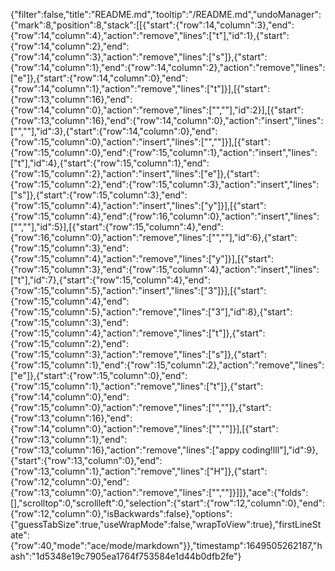 {"filter":false,"title":"README.md","tooltip":"/README.md","undoManager":{"mark":8,"position":8,"stack":[[{"start":{"row":14,"column":3},"end":{"row":14,"column":4},"action":"remove","lines":["t"],"id":1},{"start":{"row":14,"column":2},"end":{"row":14,"column":3},"action":"remove","lines":["s"]},{"start":{"row":14,"column":1},"end":{"row":14,"column":2},"action":"remove","lines":["e"]},{"start":{"row":14,"column":0},"end":{"row":14,"column":1},"action":"remove","lines":["t"]}],[{"start":{"row":13,"column":16},"end":{"row":14,"column":0},"action":"remove","lines":["",""],"id":2}],[{"start":{"row":13,"column":16},"end":{"row":14,"column":0},"action":"insert","lines":["",""],"id":3},{"start":{"row":14,"column":0},"end":{"row":15,"column":0},"action":"insert","lines":["",""]}],[{"start":{"row":15,"column":0},"end":{"row":15,"column":1},"action":"insert","lines":["t"],"id":4},{"start":{"row":15,"column":1},"end":{"row":15,"column":2},"action":"insert","lines":["e"]},{"start":{"row":15,"column":2},"end":{"row":15,"column":3},"action":"insert","lines":["s"]},{"start":{"row":15,"column":3},"end":{"row":15,"column":4},"action":"insert","lines":["y"]}],[{"start":{"row":15,"column":4},"end":{"row":16,"column":0},"action":"insert","lines":["",""],"id":5}],[{"start":{"row":15,"column":4},"end":{"row":16,"column":0},"action":"remove","lines":["",""],"id":6},{"start":{"row":15,"column":3},"end":{"row":15,"column":4},"action":"remove","lines":["y"]}],[{"start":{"row":15,"column":3},"end":{"row":15,"column":4},"action":"insert","lines":["t"],"id":7},{"start":{"row":15,"column":4},"end":{"row":15,"column":5},"action":"insert","lines":["3"]}],[{"start":{"row":15,"column":4},"end":{"row":15,"column":5},"action":"remove","lines":["3"],"id":8},{"start":{"row":15,"column":3},"end":{"row":15,"column":4},"action":"remove","lines":["t"]},{"start":{"row":15,"column":2},"end":{"row":15,"column":3},"action":"remove","lines":["s"]},{"start":{"row":15,"column":1},"end":{"row":15,"column":2},"action":"remove","lines":["e"]},{"start":{"row":15,"column":0},"end":{"row":15,"column":1},"action":"remove","lines":["t"]},{"start":{"row":14,"column":0},"end":{"row":15,"column":0},"action":"remove","lines":["",""]},{"start":{"row":13,"column":16},"end":{"row":14,"column":0},"action":"remove","lines":["",""]}],[{"start":{"row":13,"column":1},"end":{"row":13,"column":16},"action":"remove","lines":["appy coding!lll"],"id":9},{"start":{"row":13,"column":0},"end":{"row":13,"column":1},"action":"remove","lines":["H"]},{"start":{"row":12,"column":0},"end":{"row":13,"column":0},"action":"remove","lines":["",""]}]]},"ace":{"folds":[],"scrolltop":0,"scrollleft":0,"selection":{"start":{"row":12,"column":0},"end":{"row":12,"column":0},"isBackwards":false},"options":{"guessTabSize":true,"useWrapMode":false,"wrapToView":true},"firstLineState":{"row":40,"mode":"ace/mode/markdown"}},"timestamp":1649505262187,"hash":"1d5348e19c7905ea1764f753584e1d44b0dfb2fe"}